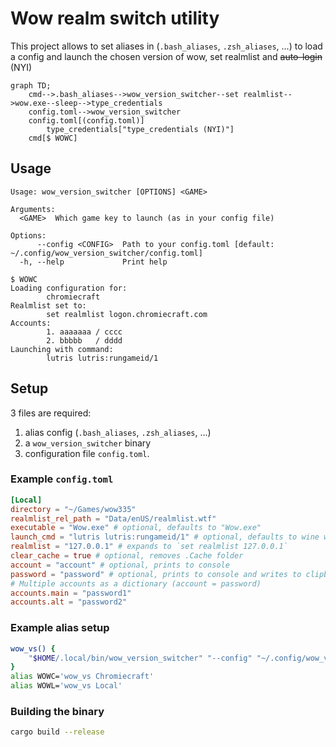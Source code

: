 # Wow realm switch utility
This project allows to set aliases in (`.bash_aliases`, `.zsh_aliases`, ...) to load a config and launch the chosen version of wow, set realmlist and ~~auto-login~~ (NYI)

```mermaid
graph TD;
    cmd-->.bash_aliases-->wow_version_switcher--set realmlist-->wow.exe--sleep-->type_credentials
    config.toml-->wow_version_switcher
    config.toml[(config.toml)]
        type_credentials["type_credentials (NYI)"]
    cmd[$ WOWC]
```

## Usage

```
Usage: wow_version_switcher [OPTIONS] <GAME>

Arguments:
  <GAME>  Which game key to launch (as in your config file)

Options:
      --config <CONFIG>  Path to your config.toml [default: ~/.config/wow_version_switcher/config.toml]
  -h, --help             Print help
```

```
$ WOWC
Loading configuration for:
        chromiecraft
Realmlist set to:
        set realmlist logon.chromiecraft.com
Accounts:
        1. aaaaaaa / cccc
        2. bbbbb   / dddd
Launching with command:
        lutris lutris:rungameid/1
```

## Setup
3 files are required:

1. alias config (`.bash_aliases`, `.zsh_aliases`, ...)
2. a `wow_version_switcher` binary
3. configuration file `config.toml`.

### Example `config.toml`

```toml
[Local]
directory = "~/Games/wow335"
realmlist_rel_path = "Data/enUS/realmlist.wtf"
executable = "Wow.exe" # optional, defaults to "Wow.exe"
launch_cmd = "lutris lutris:rungameid/1" # optional, defaults to wine with prefix in directory/.wine or executable on windows
realmlist = "127.0.0.1" # expands to `set realmlist 127.0.0.1`
clear_cache = true # optional, removes .Cache folder
account = "account" # optional, prints to console
password = "password" # optional, prints to console and writes to clipboard (experimental)
# Multiple accounts as a dictionary (account = password)
accounts.main = "password1"
accounts.alt = "password2"
```

### Example alias setup

```sh
wow_vs() {
    "$HOME/.local/bin/wow_version_switcher" "--config" "~/.config/wow_version_switcher/config.toml" "$@"
}
alias WOWC='wow_vs Chromiecraft'
alias WOWL='wow_vs Local'
```

### Building the binary

```sh
cargo build --release
```
